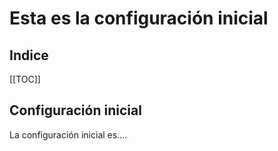 # Esta es la configuración inicial

## Indice

[[TOC]]

## Configuración inicial

La configuración inicial es....

